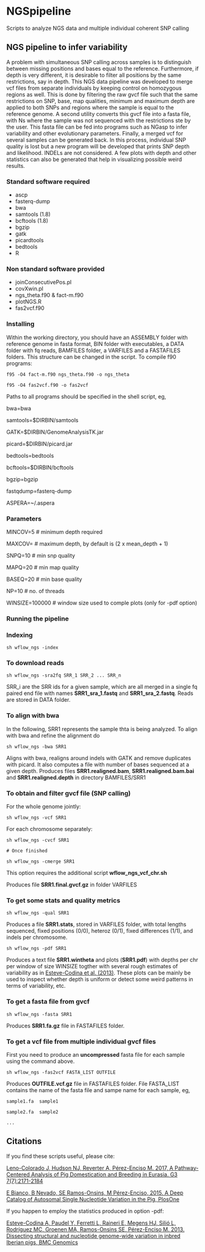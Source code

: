 # NGSpipeline
Scripts to analyze NGS data and multiple individual coherent SNP calling
## NGS pipeline to infer variability

A problem with simultaneous SNP calling across samples is to distinguish between missing positions and bases equal to the reference. Furthermore, if depth is very different, it is desirable to filter all positions by the same restrictions, say in depth. This NGS data pipeline was developed to merge vcf files from separate individuals by keeping control on homozygous regions as well. This is done by filtering the raw gvcf file such that the same restrictions on SNP, base, map qualities, minimum and maximum depth are applied to both SNPs and regions where the sample is equal to the reference genome. A second utility converts this gvcf file into a fasta file, with Ns where the sample was not sequenced with the restrictions ste by the user. This fasta file can be fed into programs such as NGasp to infer variability and other evolutionary parameters. Finally, a merged vcf for several samples can be generated back. In this process, individual SNP quality is lost but a new program will be developed that prints SNP depth and likelihood. INDELs are not considered. A few plots with depth and other statistics can also be generated that help in visualizing possible weird results.

### Standard software required
 - ascp
 - fasterq-dump
 - bwa
 - samtools (1.8)
 - bcftools (1.8)
 - bgzip
 - gatk 
 - picardtools
 - bedtools
 - R

### Non standard software provided
 - joinConsecutivePos.pl
 - covXwin.pl
 - ngs_theta.f90 & fact-m.f90
 - plotNGS.R
 - fas2vcf.f90 

### Installing
Within the working directory, you should have an ASSEMBLY folder with reference genome in fasta format, BIN folder with executables, a DATA folder with fq reads, BAMFILES folder, a VARFILES and a FASTAFILES folders. This structure can be changed in the script.
To compile f90 programs:

  `f95 -O4 fact-m.f90 ngs_theta.f90 -o ngs_theta`

`f95 -O4 fas2vcf.f90 -o fas2vcf`

Paths to all programs should be specified in the shell script, eg,

bwa=bwa

samtools=$DIRBIN/samtools

GATK=$DIRBIN/GenomeAnalysisTK.jar

picard=$DIRBIN/picard.jar

bedtools=bedtools

bcftools=$DIRBIN/bcftools

bgzip=bgzip

fastqdump=fasterq-dump

ASPERA=~/.aspera

### Parameters
MINCOV=5        # minimum depth required

MAXCOV=         # maximum depth, by default is (2 x mean_depth + 1)

SNPQ=10         # min snp quality

MAPQ=20         # min map quality

BASEQ=20        # min base quality

NP=10           # no. of threads

WINSIZE=100000  # window size used to comple plots (only for -pdf option)


### Running the pipeline

### Indexing

   `sh wflow_ngs -index`

### To download reads

   `sh wflow_ngs -sra2fq SRR_1 SRR_2 ... SRR_n`

SRR_i are the SRR ids for a given sample, which are all merged in a single fq paired end file with names **SRR1\_sra\_1.fastq** and **SRR1\_sra\_2.fastq**. Reads are stored in DATA folder. 

### To align with bwa
In the following, SRR1 represents the sample thta is being analyzed. To align with bwa and refine the alignment do

   `sh wflow_ngs -bwa SRR1`

Aligns with bwa, realigns around indels with GATK and remove duplicates with picard. It also computes a file with number of bases sequenced at a given depth. Produces files **SRR1.realigned.bam**, **SRR1.realigned.bam.bai** and **SRR1.realigned.depth** in directory BAMFILES/SRR1

### To obtain and filter gvcf file (SNP calling)

For the whole genome jointly:

   `sh wflow_ngs -vcf SRR1`

For each chromosome separately:

   `sh wflow_ngs -cvcf SRR1`
   
   `# Once finished`
   
   `sh wflow_ngs -cmerge SRR1`

This option requires the additional script **wflow\_ngs\_vcf\_chr.sh**

Produces file **SRR1.final.gvcf.gz** in folder VARFILES

### To get some stats and quality metrics

   `sh wflow_ngs -qual SRR1`

Produces a file **SRR1.stats**, stored in VARFILES folder, with total lengths sequenced, fixed positions (0/0), heteroz (0/1), fixed differences (1/1), and indels per chromosome.

   `sh wflow_ngs -pdf SRR1`

Produces a text file **SRR1.wintheta** and plots (**SRR1.pdf**) with depths per chr per window of size WINSIZE togther with several rough estimates of variability as in [Esteve-Codina et al. (2013)](https://www.ncbi.nlm.nih.gov/pubmed/23497037). These plots can be mainly be used to inspect whether depth is uniform or detect some weird patterns in terms of variability, etc.

### To get a fasta file from gvcf

   `sh wflow_ngs -fasta SRR1`

Produces **SRR1.fa.gz** file in FASTAFILES folder.

### To get a vcf file from multiple individual gvcf files
First you need to produce an **uncompressed** fasta file for each sample using the command above.

   `sh wflow_ngs -fas2vcf FASTA_LIST OUTFILE`

Produces **OUTFILE.vcf.gz** file in FASTAFILES folder. File FASTA_LIST contains the name of the fasta file and sampe name for each sample, eg,

   `sample1.fa  sample1`
   
   `sample2.fa  sample2`
   
   `...`

## Citations
If you find these scripts useful, please cite:

[Leno-Colorado J, Hudson NJ, Reverter A, Pérez-Enciso M. 2017, A Pathway-Centered Analysis of Pig Domestication and Breeding in Eurasia. G3 7(7):2171-2184](http://www.g3journal.org/content/7/7/2171.long)

[E Bianco, B Nevado, SE Ramos-Onsins, M Pérez-Enciso, 2015. A Deep Catalog of Autosomal Single Nucleotide Variation in the Pig, PlosOne](http://journals.plos.org/plosone/article?id=10.1371/journal.pone.0118867)

If you happen to employ the statistics produced in option -pdf:

[Esteve-Codina A, Paudel Y, Ferretti L, Raineri E, Megens HJ, Silió L, Rodríguez MC, Groenen MA, Ramos-Onsins SE, Pérez-Enciso M. 2013. Dissecting structural and nucleotide genome-wide variation in inbred Iberian pigs, BMC Genomics](https://www.ncbi.nlm.nih.gov/pubmed/23497037)

